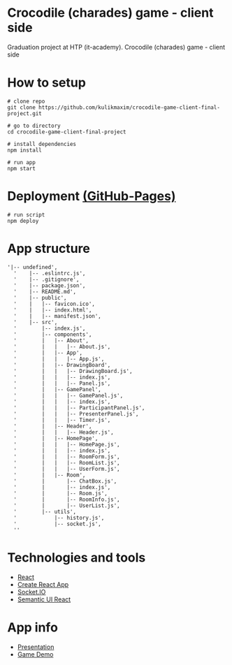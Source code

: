 # Crocodile (charades) game - client side
Graduation project at HTP (it-academy). Crocodile (charades) game - client side

# How to setup

```
# clone repo
git clone https://github.com/kulikmaxim/crocodile-game-client-final-project.git

# go to directory
cd crocodile-game-client-final-project

# install dependencies
npm install

# run app
npm start
```
# Deployment [(GitHub-Pages)](https://medium.freecodecamp.org/surge-vs-github-pages-deploying-a-create-react-app-project-c0ecbf317089)
```
# run script
npm deploy
```

# App structure

```
'|-- undefined',
  '    |-- .eslintrc.js',
  '    |-- .gitignore',
  '    |-- package.json',
  '    |-- README.md',
  '    |-- public',
  '    |   |-- favicon.ico',
  '    |   |-- index.html',
  '    |   |-- manifest.json',
  '    |-- src',
  '        |-- index.js',
  '        |-- components',
  '        |   |-- About',
  '        |   |   |-- About.js',
  '        |   |-- App',
  '        |   |   |-- App.js',
  '        |   |-- DrawingBoard',
  '        |   |   |-- DrawingBoard.js',
  '        |   |   |-- index.js',
  '        |   |   |-- Panel.js',
  '        |   |-- GamePanel',
  '        |   |   |-- GamePanel.js',
  '        |   |   |-- index.js',
  '        |   |   |-- ParticipantPanel.js',
  '        |   |   |-- PresenterPanel.js',
  '        |   |   |-- Timer.js',
  '        |   |-- Header',
  '        |   |   |-- Header.js',
  '        |   |-- HomePage',
  '        |   |   |-- HomePage.js',
  '        |   |   |-- index.js',
  '        |   |   |-- RoomForm.js',
  '        |   |   |-- RoomList.js',
  '        |   |   |-- UserForm.js',
  '        |   |-- Room',
  '        |       |-- ChatBox.js',
  '        |       |-- index.js',
  '        |       |-- Room.js',
  '        |       |-- RoomInfo.js',
  '        |       |-- UserList.js',
  '        |-- utils',
  '            |-- history.js',
  '            |-- socket.js',
  '' 
```

# Technologies and tools

- [React](https://reactjs.org/)
- [Create React App](https://www.npmjs.com/package/create-react-app)
- [Socket.IO](https://socket.io/)
- [Semantic UI React](https://react.semantic-ui.com/introduction)

# App info

- [Presentation](http://slides.com/kulikmaxim/deck)
- [Game Demo](https://kulikmaxim.github.io/crocodile-game-client-final-project)

